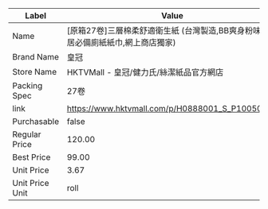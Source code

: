 | Label           | Value                                           |
| --------------- | ----------------------------------------------- |
| Name            | [原箱27卷]三層棉柔舒適衛生紙 (台灣製造,BB爽身粉味,家居必備廁紙紙巾,網上商店獨家)  |
| Brand Name      | 皇冠                                              |
| Store Name      | HKTVMall - 皇冠/健力氏/絲潔紙品官方網店                      |
| Packing Spec    | 27卷                                             |
| link            | https://www.hktvmall.com/p/H0888001_S_P10050052 |
| Purchasable     | false                                           |
| Regular Price   | 120.00                                          |
| Best Price      | 99.00                                           |
| Unit Price      | 3.67                                            |
| Unit Price Unit | roll                                            |
